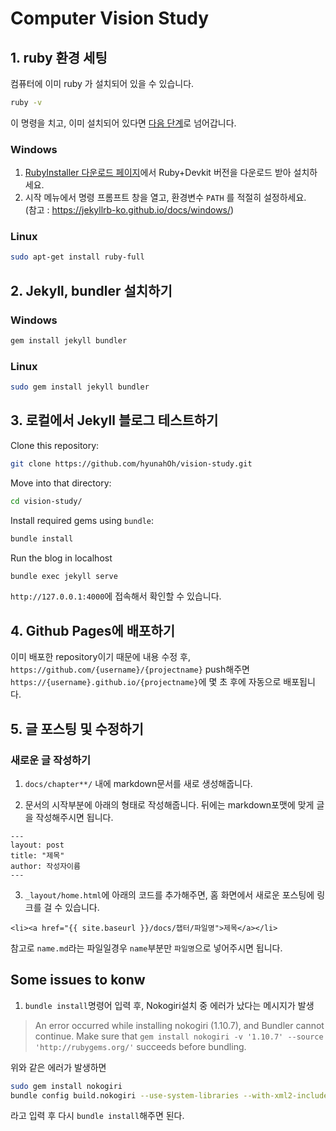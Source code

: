 # Computer Vision Study

## 1. ruby 환경 세팅

컴퓨터에 이미 ruby 가 설치되어 있을 수 있습니다.

```bash
ruby -v
```
이 명령을 치고, 이미 설치되어 있다면 [다음 단계](#second)로 넘어갑니다.

### Windows
1. [RubyInstaller 다운로드 페이지](https://rubyinstaller.org/downloads/)에서 Ruby+Devkit 버전을 다운로드 받아 설치하세요.
2. 시작 메뉴에서 명령 프롬프트 창을 열고, 환경변수 `PATH` 를 적절히 설정하세요. \
(참고 : https://jekyllrb-ko.github.io/docs/windows/)

### Linux
```bash
sudo apt-get install ruby-full
```


## <div id="second">2. Jekyll, bundler 설치하기<div>
### Windows
```bash
gem install jekyll bundler
```

### Linux
```bash
sudo gem install jekyll bundler
```

## 3. 로컬에서 Jekyll 블로그 테스트하기

Clone this repository: 
```bash
git clone https://github.com/hyunahOh/vision-study.git
```

Move into that directory:
```bash
cd vision-study/
```

Install required gems using `bundle`:
```bash
bundle install
```

Run the blog in localhost
```bash
bundle exec jekyll serve
```

`http://127.0.0.1:4000`에 접속해서 확인할 수 있습니다.

## 4. Github Pages에 배포하기

이미 배포한 repository이기 때문에 내용 수정 후, `https://github.com/{username}/{projectname}` push해주면 `https://{username}.github.io/{projectname}`에 몇 초 후에 자동으로 배포됩니다.

## 5. 글 포스팅 및 수정하기

### 새로운 글 작성하기
1. `docs/chapter**/` 내에 markdown문서를 새로 생성해줍니다.

2. 문서의 시작부분에 아래의 형태로 작성해줍니다. 뒤에는 markdown포맷에 맞게 글을 작성해주시면 됩니다.
```
---
layout: post
title: "제목"
author: 작성자이름
---
```

3. `_layout/home.html`에 아래의 코드를 추가해주면, 홈 화면에서 새로운 포스팅에 링크를 걸 수 있습니다.
```
<li><a href="{{ site.baseurl }}/docs/챕터/파일명">제목</a></li>
```
참고로 `name.md`라는 파일일경우 `name`부분만 `파일명`으로 넣어주시면 됩니다.

## Some issues to konw

1. `bundle install`명령어 입력 후, Nokogiri설치 중 에러가 났다는 메시지가 발생
> An error occurred while installing nokogiri (1.10.7), and Bundler
cannot continue.
Make sure that `gem install nokogiri -v '1.10.7' --source
'http://rubygems.org/'` succeeds before bundling.

위와 같은 에러가 발생하면
```bash
sudo gem install nokogiri
bundle config build.nokogiri --use-system-libraries --with-xml2-include=/Applications/Xcode.app/Contents/Developer/Platforms/MacOSX.platform/Developer/SDKs/MacOSX.sdk/usr/include/libxml2
```
라고 입력 후 다시 `bundle install`해주면 된다.